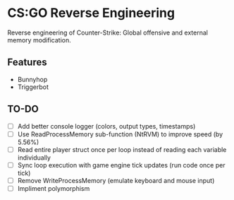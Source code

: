 
# CS:GO Reverse Engineering

Reverse engineering of Counter-Strike: Global offensive and external memory modification.




## Features

- Bunnyhop
- Triggerbot



## TO-DO

- [ ]   Add better console logger (colors, output types, timestamps) 
- [ ]   Use ReadProcessMemory sub-function (NtRVM) to improve speed (by 5.56%) 
- [ ]   Read entire player struct once per loop instead of reading each variable individually
- [ ]   Sync loop execution with game engine tick updates (run code once per tick)
- [ ]   Remove WriteProcessMemory (emulate keyboard and mouse input)
- [ ]   Impliment polymorphism
